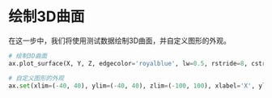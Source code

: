 # 绘制3D曲面

在这一步中，我们将使用测试数据绘制3D曲面，并自定义图形的外观。

```python
# 绘制3D曲面
ax.plot_surface(X, Y, Z, edgecolor='royalblue', lw=0.5, rstride=8, cstride=8, alpha=0.3)

# 自定义图形的外观
ax.set(xlim=(-40, 40), ylim=(-40, 40), zlim=(-100, 100), xlabel='X', ylabel='Y', zlabel='Z')
```
